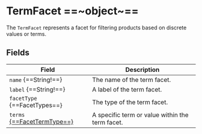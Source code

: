 # TermFacet ==~object~==

The `TermFacet` represents a facet for filtering products based on discrete values or terms. 

## Fields

| Field                                           	| Description                                                	|
|------------------------------------------------	|------------------------------------------------------------	|
| `name` {==String!==}                           	| The name of the term facet.                                	|
| `label` {==String!==}                           	| A label of the term facet. 	                                |
| `facetType` {==FacetTypes==}                  	| The type of the term facet.                                	|
| `terms` [{==FacetTermType==}](facetTermType.md)  	| A specific term or value within the term facet.            	|